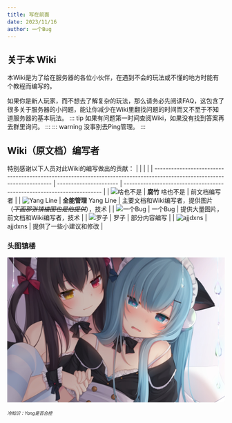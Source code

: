 ```yaml
---
title: 写在前面
date: 2023/11/16
author: 一个Bug
---
```

## 关于本 Wiki
本Wiki是为了给在服务器的各位小伙伴，在遇到不会的玩法或不懂的地方时能有个教程而编写的。

如果你是新人玩家，而不想去了解复杂的玩法，那么请务必先阅读FAQ，这包含了很多关于服务器的小问题，能让你减少在Wiki里翻找问题的时间而又不至于不知道服务器的基本玩法。
::: tip
如果有问题第一时间查阅Wiki，如果没有找到答案再去群里询问。
:::
::: warning
没事别去Ping管理。
:::
## Wiki（原文档）编写者
特别感谢以下人员对此Wiki的编写做出的贡献：
|                                                                                                                         |                        |                                                                        |
| ----------------------------------------------------------------------------------------------------------------------- | ---------------------- | ---------------------------------------------------------------------- |
| <img src="http://q.qlogo.cn/headimg_dl?dst_uin=2509289806&spec=640&img_type=png" alt="啥也不是" width="50" height="50"> | **腐竹** 啥也不是      | 前文档编写者                                                           |
| <img src="http://q.qlogo.cn/headimg_dl?dst_uin=255433320&spec=640&img_type=png" alt="Yang Line" width="50" height="50"> | **全能管理** Yang Line | 主要文档和Wiki编写者，提供图片（*~~下面那张镇楼图也是他提供~~*），技术 |
| <img src="http://q.qlogo.cn/headimg_dl?dst_uin=3525924681&spec=640&img_type=png" alt="一个Bug" width="50" height="50">  | 一个Bug                | 提供大量图片，前文档和Wiki编写者，技术                                 |
| <img src="http://q.qlogo.cn/headimg_dl?dst_uin=3346220369&spec=640&img_type=png" alt="罗子" width="50" height="50">     | 罗子                   | 部分内容编写                                                           |
| <img src="http://q.qlogo.cn/headimg_dl?dst_uin=465435072&spec=640&img_type=png" alt="ajjdxns" width="50" height="50">   | ajjdxns                | 提供了一些小建议和修改                                                 |

### 头图镇楼
![贴贴~](./image.jpg)
<p style="font-size:10px;"><em><delete>冷知识：Yang是百合控<br></delete></em></p>


